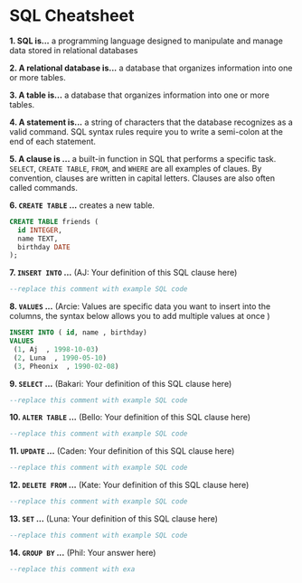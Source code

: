 # SQL Cheatsheet

**1. SQL is...**
a programming language designed to manipulate and manage data stored in relational databases

**2. A relational database is...**
a database that organizes information into one or more tables.

**3. A table is...**
a database that organizes information into one or more tables.

**4. A statement is...**
a string of characters that the database recognizes as a valid command. SQL syntax rules require you to write a semi-colon at the end of each statement. 

**5. A clause is ...**
a built-in function in SQL that performs a specific task. `SELECT`, `CREATE TABLE`, `FROM`, and `WHERE` are all examples of claues. By convention, clauses are written in capital letters. Clauses are also often called commands.

**6. `CREATE TABLE` ...** 
creates a new table.
  
  ``` sql
  CREATE TABLE friends (
    id INTEGER,
    name TEXT,
    birthday DATE
  );
  ```


**7. `INSERT INTO` ...** 
(AJ: Your definition of this SQL clause here)

  ``` sql
  --replace this comment with example SQL code
  ```

**8. `VALUES` ...**
(Arcie: Values are specific data you want to insert into the columns, the syntax below allows you to add multiple values at once  )

  ``` sql
  INSERT INTO ( id, name , birthday)
  VALUES
   (1, Aj  , 1998-10-03)
   (2, Luna  , 1990-05-10)
   (3, Pheonix  , 1990-02-08)

  ```

**9. `SELECT` ...**
(Bakari: Your definition of this SQL clause here)

  ``` sql
  --replace this comment with example SQL code
  ```

**10. `ALTER TABLE` ...**
(Bello: Your definition of this SQL clause here)

  ``` sql
  --replace this comment with example SQL code
  ```

**11. `UPDATE` ...**
(Caden: Your definition of this SQL clause here)

  ``` sql
  --replace this comment with example SQL code
  ```

**12. `DELETE FROM` ...**
(Kate: Your definition of this SQL clause here)

  ``` sql
  --replace this comment with example SQL code
  ```

**13. `SET` ...**
(Luna: Your definition of this SQL clause here)

  ``` sql
  --replace this comment with example SQL code
  ```

**14. `GROUP BY` ...**
(Phil: Your answer here)

  ``` sql
  --replace this comment with exa